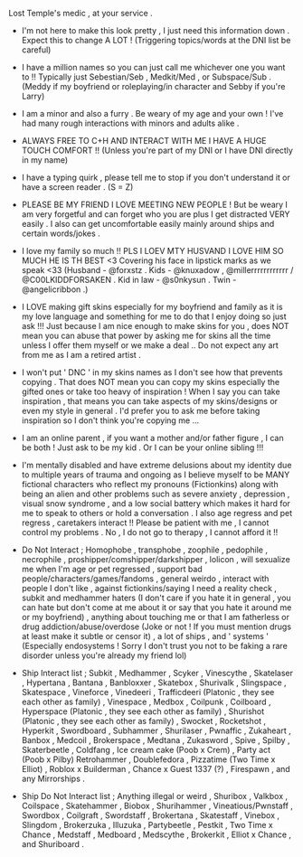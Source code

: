 Lost Temple's medic , at your service .

- I'm not here to make this look pretty , I just need this information down . Expect this to change A LOT ! (Triggering topics/words at the DNI list be careful)

- I have a million names so you can just call me whichever one you want to !! Typically just Sebestian/Seb , Medkit/Med , or Subspace/Sub . (Meddy if my boyfriend or roleplaying/in character and Sebby if you're Larry)

- I am a minor and also a furry . Be weary of my age and your own ! I've had many rough interactions with minors and adults alike .

- ALWAYS FREE TO C+H AND INTERACT WITH ME I HAVE A HUGE TOUCH COMFORT !! (Unless you're part of my DNI or I have DNI directly in my name)

- I have a typing quirk , please tell me to stop if you don't understand it or have a screen reader . (S = Z)

- PLEASE BE MY FRIEND I LOVE MEETING NEW PEOPLE ! But be weary I am very forgetful and can forget who you are plus I get distracted VERY easily . I also can get uncomfortable easily mainly around ships and certain words/jokes . 

- I love my family so much !! PLS I LOEV MTY HUSVAND I LOVE HIM SO MUCH HE IS TH BEST <3 Covering his face in lipstick marks as we speak <33 (Husband - @forxstz . Kids - @knuxadow , @millerrrrrrrrrrrr / @C00LKIDDFORSAKEN . Kid in law - @s0nkysun . Twin - @angelicribbon .)

- I LOVE making gift skins especially for my boyfriend and family as it is my love language and something for me to do that I enjoy doing so just ask !!! Just because I am nice enough to make skins for you , does NOT mean you can abuse that power by asking me for skins all the time unless I offer them myself or we make a deal .. Do not expect any art from me as I am a retired artist .

- I won't put ' DNC ' in my skins names as I don't see how that prevents copying . That does NOT mean you can copy my skins especially the gifted ones or take too heavy of inspiration ! When I say you can take inspiration , that means you can take aspects of my skins/designs or even my style in general . I'd prefer you to ask me before taking inspiration so I don't think you're copying me ...

- I am an online parent , if you want a mother and/or father figure , I can be both ! Just ask to be my kid . Or I can be your online sibling !!!

- I'm mentally disabled and have extreme delusions about my identity due to multiple years of trauma and ongoing as I believe myself to be MANY fictional characters who reflect my pronouns (Fictionkins) along with being an alien and other problems such as severe anxiety , depression , visual snow syndrome , and a low social battery which makes it hard for me to speak to others or hold a conversation . I also age regress and pet regress , caretakers interact !! Please be patient with me , I cannot control my problems . No , I do not go to therapy , I cannot afford it !!

- Do Not Interact ; Homophobe , transphobe , zoophile , pedophile , necrophile , proshipper/comshipper/darkshipper , lolicon , will sexualize me when I'm age or pet regressed , support bad people/characters/games/fandoms , general weirdo , interact with people I don't like , against fictionkins/saying I need a reality check , subkit and medhammer haters (I don't care if you hate it in general , you can hate but don't come at me about it or say that you hate it around me or my boyfriend) , anything about touching me or that I am fatherless or drug addiction/abuse/overdose (Joke or not ! If you must mention drugs at least make it subtle or censor it) , a lot of ships , and ' systems ' (Especially endosystems ! Sorry I don't trust you not to be faking a rare disorder unless you're already my friend lol)

- Ship Interact list ; Subkit , Medhammer , Scyker , Vinescythe , Skatelaser , Hypertana , Bantana , Banbloxxer , Skatebox , Shurivalk , Slingspace , Skatespace , Vineforce , Vinedeeri , Trafficdeeri (Platonic , they see each other as family) , Vinespace , Medbox , Coilpunk , Coilboard , Hyperspace (Platonic , they see each other as family) , Shurishot (Platonic , they see each other as family) , Swocket , Rocketshot , Hyperkit , Swordboard , Subhammer , Shurilaser , Pwnaffic , Zukaheart , Banbox , Medcoil , Brokerspace , Medtana , Zukasword , Spive , Spilby , Skaterbeetle , Coldfang , Ice cream cake (Poob x Crem) , Party act (Poob x Pilby) Retrohammer , Doublefedora , Pizzatime (Two Time x Elliot) , Roblox x Builderman , Chance x Guest 1337 (?) , Firespawn , and any Mirrorships .

- Ship Do Not Interact list ; Anything illegal or weird , Shuribox , Valkbox , Coilspace , Skatehammer , Biobox , Shurihammer , Vineatious/Pwnstaff , Swordbox , Coilgraft , Swordstaff , Brokertana , Skatestaff , Vinebox , Slingdom , Brokerzuka , Illuzuka , Partybeetle , Pestkit , Two Time x Chance , Medstaff , Medboard , Medscythe , Brokerkit , Elliot x Chance , and Shuriboard .
